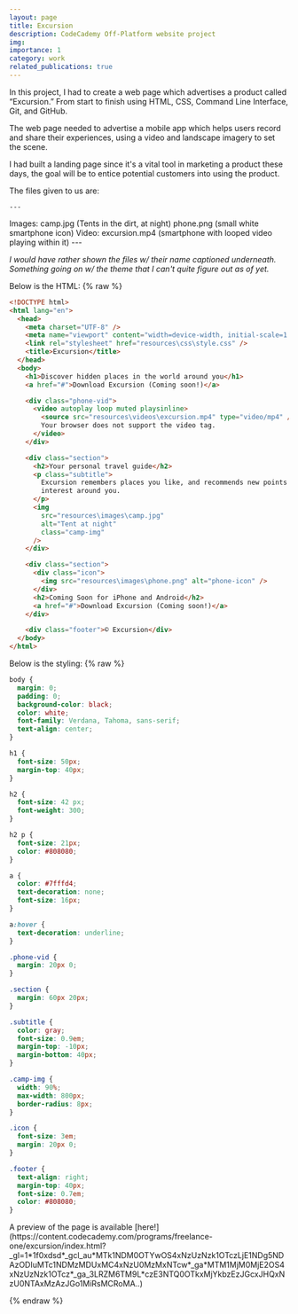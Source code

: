 ```yaml
---
layout: page
title: Excursion
description: CodeCademy Off-Platform website project
img: 
importance: 1
category: work
related_publications: true
---
```


In this project, I had to create a web page which advertises a product called “Excursion.” From start to finish using HTML, CSS, Command Line Interface, Git, and GitHub.

The web page needed to advertise a mobile app which helps users record and share their experiences, using a video and landscape imagery to set the scene. 

I had built a landing page since it's a vital tool in marketing a product these days, the goal will be to entice potential customers into using the product.

The files given to us are:

    --- 
Images: 
  camp.jpg (Tents in the dirt, at night) 
  phone.png (small white smartphone icon) 
Video: 
  excursion.mp4 (smartphone with looped video playing within it) 
    --- 

*I would have rather shown the files w/ their name captioned underneath. Something going on w/ the theme that I can't quite figure out as of yet.*


Below is the HTML:
{% raw %}

```html
<!DOCTYPE html>
<html lang="en">
  <head>
    <meta charset="UTF-8" />
    <meta name="viewport" content="width=device-width, initial-scale=1.0" />
    <link rel="stylesheet" href="resources\css\style.css" />
    <title>Excursion</title>
  </head>
  <body>
    <h1>Discover hidden places in the world around you</h1>
    <a href="#">Download Excursion (Coming soon!)</a>

    <div class="phone-vid">
      <video autoplay loop muted playsinline>
        <source src="resources\videos\excursion.mp4" type="video/mp4" />
        Your browser does not support the video tag.
      </video>
    </div>

    <div class="section">
      <h2>Your personal travel guide</h2>
      <p class="subtitle">
        Excursion remembers places you like, and recommends new points of
        interest around you.
      </p>
      <img
        src="resources\images\camp.jpg"
        alt="Tent at night"
        class="camp-img"
      />
    </div>

    <div class="section">
      <div class="icon">
        <img src="resources\images\phone.png" alt="phone-icon" />
      </div>
      <h2>Coming Soon for iPhone and Android</h2>
      <a href="#">Download Excursion (Coming soon!)</a>
    </div>

    <div class="footer">© Excursion</div>
  </body>
</html>
```

Below is the styling:
{% raw %}

```css
body {
  margin: 0;
  padding: 0;
  background-color: black;
  color: white;
  font-family: Verdana, Tahoma, sans-serif;
  text-align: center;
}

h1 {
  font-size: 50px;
  margin-top: 40px;
}

h2 {
  font-size: 42 px;
  font-weight: 300;
}

h2 p {
  font-size: 21px;
  color: #808080;
}

a {
  color: #7fffd4;
  text-decoration: none;
  font-size: 16px;
}

a:hover {
  text-decoration: underline;
}

.phone-vid {
  margin: 20px 0;
}

.section {
  margin: 60px 20px;
}

.subtitle {
  color: gray;
  font-size: 0.9em;
  margin-top: -10px;
  margin-bottom: 40px;
}

.camp-img {
  width: 90%;
  max-width: 800px;
  border-radius: 8px;
}

.icon {
  font-size: 3em;
  margin: 20px 0;
}

.footer {
  text-align: right;
  margin-top: 40px;
  font-size: 0.7em;
  color: #808080;
}
```

<p text-align: center>A preview of the page is available [here!](https://content.codecademy.com/programs/freelance-one/excursion/index.html?_gl=1*1f0xdsd*_gcl_au*MTk1NDM0OTYwOS4xNzUzNzk1OTczLjE1NDg5NDAzODIuMTc1NDMzMDUxMC4xNzU0MzMxNTcw*_ga*MTM1MjM0MjE2OS4xNzUzNzk1OTcz*_ga_3LRZM6TM9L*czE3NTQ0OTkxMjYkbzEzJGcxJHQxNzU0NTAxMzAzJGo1MiRsMCRoMA..)</p>

{% endraw %}
